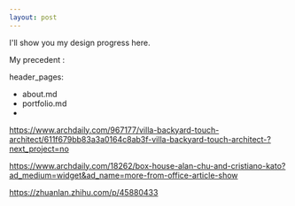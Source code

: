 ```yaml
---
layout: post
---
```


I'll show you my design progress here.

My precedent :

header_pages:
  - about.md
  - portfolio.md
  - 
https://www.archdaily.com/967177/villa-backyard-touch-architect/611f679bb83a3a0164c8ab3f-villa-backyard-touch-architect-?next_project=no 

https://www.archdaily.com/18262/box-house-alan-chu-and-cristiano-kato?ad_medium=widget&ad_name=more-from-office-article-show

https://zhuanlan.zhihu.com/p/45880433


